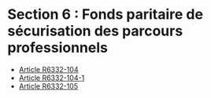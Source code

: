 # Section 6 : Fonds paritaire de sécurisation des parcours professionnels

* [Article R6332-104](./LEGIARTI000021858449.md)
* [Article R6332-104-1](./LEGIARTI000029408531.md)
* [Article R6332-105](./LEGIARTI000021858385.md)
